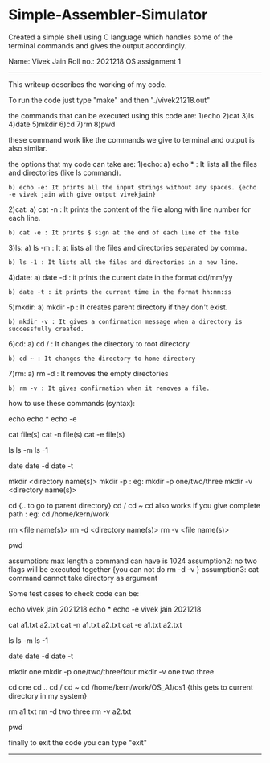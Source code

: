 # Simple-Assembler-Simulator
Created a simple shell using C language which handles some of the terminal commands and gives the output accordingly.

Name: Vivek Jain
Roll no.: 2021218
OS assignment 1
_____________________________________________________________________________________________________________________________________________________________________
This writeup describes the working of my code.

To run the code just type "make" and then "./vivek21218.out"

the commands that can be executed using this code are: 
1)echo
2)cat
3)ls
4)date
5)mkdir
6)cd
7)rm
8)pwd

these command work like the commands we give to terminal and output is also similar.

the options that my code can take are: 
1)echo:
	a) echo * : It lists all the files and directories (like ls command).

	b) echo -e: It prints all the input strings without any spaces. {echo -e vivek jain with give output vivekjain}

2)cat:
	a) cat -n : It prints the content of the file along with line number for each line.

	b) cat -e : It prints $ sign at the end of each line of the file

3)ls:
	a) ls -m : It at lists all the files and directories separated by comma.

	b) ls -1 : It lists all the files and directories in a new line.

4)date:
	a) date -d : it prints the current date in the format dd/mm/yy

	b) date -t : it prints the current time in the format hh:mm:ss

5)mkdir:
	a) mkdir -p : It creates parent directory if they don't exist.

	b) mkdir -v : It gives a confirmation message when a directory is successfully created.

6)cd:
	a) cd / : It changes the directory to root directory

	b) cd ~ : It changes the directory to home directory

7)rm:
	a) rm -d : It removes the empty directories

	b) rm -v : It gives confirmation when it removes a file.


how to use these commands (syntax):

echo <anything you want to output>
echo *
echo -e <anything you want as output>

cat file(s)
cat -n file(s)
cat -e file(s)

ls
ls -m
ls -1

date
date -d
date -t

mkdir <directory name(s)>
mkdir -p <direcotry path> : eg: mkdir -p one/two/three 
mkdir -v <directory name(s)>

cd <directory name> {.. to go to parent directory}
cd /
cd ~
cd also works if you give complete path : eg: cd /home/kern/work

rm <file name(s)>
rm -d <directory name(s)>
rm -v <file name(s)>

pwd

assumption: max length a command can have is 1024
assumption2: no two flags will be executed together {you can not do rm -d -v <directory name>}
assumption3: cat command cannot take directory as argument

Some test cases to check code can be:


echo vivek jain 2021218
echo *
echo -e vivek jain 2021218

cat a1.txt a2.txt
cat -n a1.txt a2.txt
cat -e a1.txt a2.txt

ls
ls -m
ls -1

date
date -d
date -t

mkdir one
mkdir -p one/two/three/four 
mkdir -v one two three

cd one
cd ..
cd /
cd ~
cd /home/kern/work/OS_A1/os1	{this gets to current directory in my system}

rm a1.txt
rm -d two three
rm -v a2.txt

pwd


finally to exit the code you can type "exit"
_____________________________________________________________________________________________________________________________________________________________________
